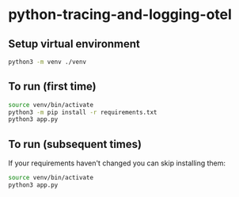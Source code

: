 # python-tracing-and-logging-otel

## Setup virtual environment

```bash
python3 -m venv ./venv
```

## To run (first time)

```bash
source venv/bin/activate
python3 -m pip install -r requirements.txt
python3 app.py
```

## To run (subsequent times)

If your requirements haven't changed you can skip installing them:

```bash
source venv/bin/activate
python3 app.py
```
